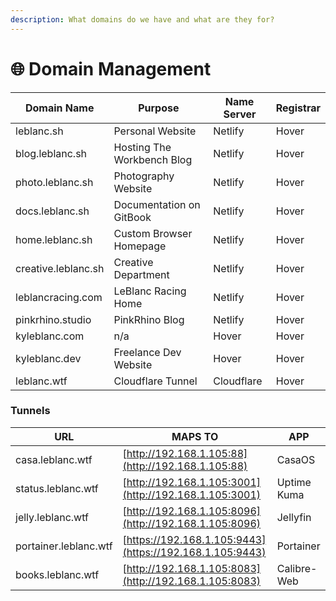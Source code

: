 ```yaml
---
description: What domains do we have and what are they for?
---
```


# 🌐 Domain Management

| Domain Name         | Purpose                    | Name Server | Registrar |
| ------------------- | -------------------------- | ----------- | --------- |
| leblanc.sh          | Personal Website           | Netlify     | Hover     |
| blog.leblanc.sh     | Hosting The Workbench Blog | Netlify     | Hover     |
| photo.leblanc.sh    | Photography Website        | Netlify     | Hover     |
| docs.leblanc.sh     | Documentation on GitBook   | Netlify     | Hover     |
| home.leblanc.sh     | Custom Browser Homepage    | Netlify     | Hover     |
| creative.leblanc.sh | Creative Department        | Netlify     | Hover     |
| leblancracing.com   | LeBlanc Racing Home        | Netlify     | Hover     |
| pinkrhino.studio    | PinkRhino Blog             | Netlify     | Hover     |
| kyleblanc.com       | n/a                        | Hover       | Hover     |
| kyleblanc.dev       | Freelance Dev Website      | Hover       | Hover     |
| leblanc.wtf         | Cloudflare Tunnel          | Cloudflare  | Hover     |

### Tunnels

| URL                   | MAPS TO                                                  | APP         |
| --------------------- | -------------------------------------------------------- | ----------- |
| casa.leblanc.wtf      | [http://192.168.1.105:88](http://192.168.1.105:88)       | CasaOS      |
| status.leblanc.wtf    | [http://192.168.1.105:3001](http://192.168.1.105:3001)   | Uptime Kuma |
| jelly.leblanc.wtf     | [http://192.168.1.105:8096](http://192.168.1.105:8096)   | Jellyfin    |
| portainer.leblanc.wtf | [https://192.168.1.105:9443](https://192.168.1.105:9443) | Portainer   |
| books.leblanc.wtf     | [http://192.168.1.105:8083](http://192.168.1.105:8083)   | Calibre-Web |
